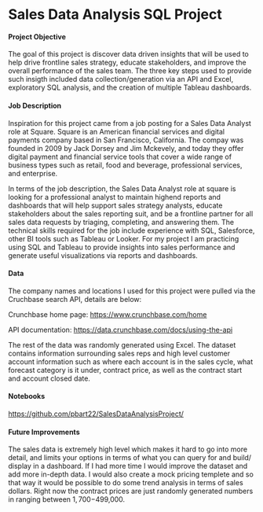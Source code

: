 # Sales Data Analysis SQL Project
#### Project Objective
The goal of this project is discover data driven insights that will be used to help drive frontline sales strategy, educate stakeholders, and improve the overall performance of the sales team. The three key steps used to provide such insigth included data collection/generation via an API and Excel, exploratory SQL analysis, and the creation of multiple Tableau dashboards.

#### Job Description
Inspiration for this project came from a job posting for a Sales Data Analyst role at Square. Square is an American financial services and digital payments company based in San Francisco, California. The compay was founded in 2009 by Jack Dorsey and Jim Mckevely, and today they offer digital payment and financial service tools that cover a wide range of business types such as retail, food and beverage, professional services, and enterprise.

In terms of the job description, the Sales Data Analyst role at square is looking for a professional analyst to maintain highend reports and dashboards that will help support sales strategy analysts, educate stakeholders about the sales reporting suit, and be a frontline partner for all sales data requests by triaging, completing, and answering them. The technical skills required for the job include experience with SQL, Salesforce, other BI tools such as Tableau or Looker. For my project I am practicing using SQL and Tableau to provide insights into sales performance and generate useful visualizations via reports and dashboards.

#### Data
The company names and locations I used for this project were pulled via the Cruchbase search API, details are below:

Crunchbase home page: https://www.crunchbase.com/home

API documentation: https://data.crunchbase.com/docs/using-the-api

The rest of the data was randomly generated using Excel.
The dataset contains information surrounding sales reps and high level customer account information such as where each account is in the sales cycle, what forecast category is it under, contract price, as well as the contract start and account closed date.

#### Notebooks
https://github.com/pbart22/SalesDataAnalysisProject/

#### Future Improvements
The sales data is extremely high level which makes it hard to go into more detail, and limits your options in terms of what you can query for and build/ display in a dashboard. If I had more time I would improve the dataset and add more in-depth data. I would also create a mock pricing templete and  so that way it would be possible to do some trend analysis in terms of sales dollars. Right now the contract prices are just randomly generated numbers in ranging between $1,700-$499,000.
